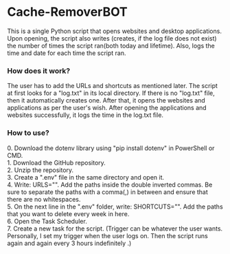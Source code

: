 # Cache-RemoverBOT
This is a single Python script that opens websites and desktop applications. Upon opening, the script also writes (creates, if the log file does not exist) the number of times the script ran(both today and lifetime). Also, logs the time and date for each time the script ran.
<h3>How does it work?</h3>
The user has to add the URLs and shortcuts as mentioned later. The script at first looks for a "log.txt" in its local directory. If there is no "log.txt" file, then it automatically creates one. After that, it opens the websites and applications as per the user's wish. After opening the applications and websites successfully, it logs the time in the log.txt file. 

<h3>How to use?</h3>
0. Download the dotenv library using "pip install dotenv" in PowerShell or CMD. <br> 
1. Download the GitHub repository.<br>
2. Unzip the repository.<br>
3. Create a ".env" file in the same directory and open it. <br>
4. Write: URLS="". Add the paths inside the double inverted commas. Be sure to separate the paths with a comma(,) in between and ensure that there are no whitespaces. <br>
5. On the next line in the ".env" folder, write: SHORTCUTS="". Add the paths that you want to delete every week in here.<br>
6. Open the Task Scheduler.<br>
7. Create a new task for the script. (Trigger can be whatever the user wants. Personally, I set my trigger when the user logs on. Then the script runs again and again every 3 hours indefinitely .)<br>
